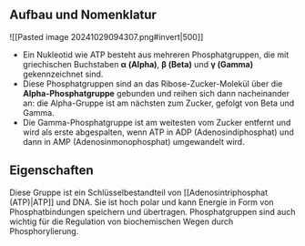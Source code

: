 ## Aufbau und Nomenklatur
![[Pasted image 20241029094307.png#invert|500]]
- Ein Nukleotid wie ATP besteht aus mehreren Phosphatgruppen, die mit griechischen Buchstaben **α (Alpha)**, **β (Beta)** und **γ (Gamma)** gekennzeichnet sind.
- Diese Phosphatgruppen sind an das Ribose-Zucker-Molekül über die **Alpha-Phosphatgruppe** gebunden und reihen sich dann nacheinander an: die Alpha-Gruppe ist am nächsten zum Zucker, gefolgt von Beta und Gamma.
- Die Gamma-Phosphatgruppe ist am weitesten vom Zucker entfernt und wird als erste abgespalten, wenn ATP in ADP (Adenosindiphosphat) und dann in AMP (Adenosinmonophosphat) umgewandelt wird.

## Eigenschaften
Diese Gruppe ist ein Schlüsselbestandteil von [[Adenosintriphosphat (ATP)|ATP]] und DNA. Sie ist hoch polar und kann Energie in Form von Phosphatbindungen speichern und übertragen. Phosphatgruppen sind auch wichtig für die Regulation von biochemischen Wegen durch Phosphorylierung.